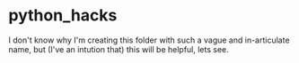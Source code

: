 # python_hacks
I don't know why I'm creating this folder with such a vague and in-articulate name, but (I've an intution that) this will be helpful, lets see.

